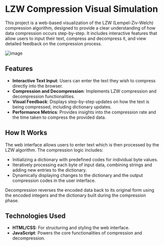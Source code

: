 # LZW Compression Visual Simulation

This project is a web-based visualization of the LZW (Lempel-Ziv-Welch) compression algorithm, designed to provide a clear understanding of how data compression occurs step-by-step. It includes interactive features that allow users to input their text, compress and decompress it, and view detailed feedback on the compression process.

![image](https://github.com/user-attachments/assets/a238392e-f158-4821-a475-3f9f9ef0627a)

## Features

- **Interactive Text Input**: Users can enter the text they wish to compress directly into the browser.
- **Compression and Decompression**: Implements LZW compression and decompression functionalities.
- **Visual Feedback**: Displays step-by-step updates on how the text is being compressed, including dictionary updates.
- **Performance Metrics**: Provides insights into the compression rate and the time taken to compress the provided data.

## How It Works

The web interface allows users to enter text which is then processed by the LZW algorithm. The compression logic includes:
- Initializing a dictionary with predefined codes for individual byte values.
- Iteratively processing each byte of input data, combining strings and adding new entries to the dictionary.
- Dynamically displaying changes to the dictionary and the output compression codes in the user interface.

Decompression reverses the encoded data back to its original form using the encoded integers and the dictionary built during the compression phase.

## Technologies Used

- **HTML/CSS**: For structuring and styling the web interface.
- **JavaScript**: Powers the core functionalities of compression and decompression.
